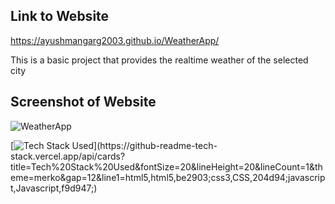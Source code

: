 ## Link to Website
https://ayushmangarg2003.github.io/WeatherApp/

This is a basic project that provides the realtime weather of the selected city

## Screenshot of Website
![WeatherApp](https://user-images.githubusercontent.com/105537793/212303474-9e2dea99-c924-48f0-a694-3053ecaddee9.png)

[![Tech Stack Used](https://github-readme-tech-stack.vercel.app/api/cards?title=Tech%20Stack%20Used&fontSize=24&lineHeight=20&lineCount=1&theme=merko&gap=12&line1=html5,html5,be2903;css3,CSS,204d94;javascript,Javascript,f9d947;)](https://github-readme-tech-stack.vercel.app/api/cards?title=Tech%20Stack%20Used&fontSize=20&lineHeight=20&lineCount=1&theme=merko&gap=12&line1=html5,html5,be2903;css3,CSS,204d94;javascript,Javascript,f9d947;)
